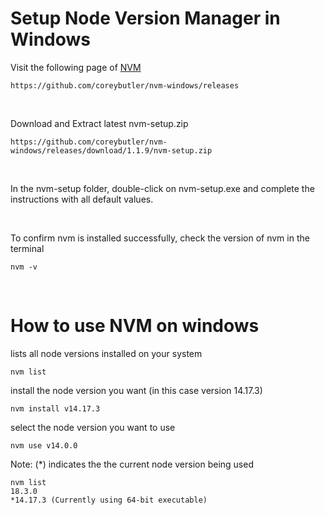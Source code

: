 # Setup Node Version Manager in Windows

Visit the following page of [NVM](https://github.com/coreybutler/nvm-windows/releases)

``` 
https://github.com/coreybutler/nvm-windows/releases
```
&nbsp;

Download and Extract latest nvm-setup.zip 
```
https://github.com/coreybutler/nvm-windows/releases/download/1.1.9/nvm-setup.zip
```
&nbsp;

In the nvm-setup folder, double-click on nvm-setup.exe and complete the instructions with all default values.

&nbsp;

To confirm nvm is installed successfully, check the version of nvm in the terminal

```
nvm -v
```
&nbsp;

# How to use NVM on windows

lists all node versions installed on your system
```
nvm list
```

install the node version you want (in this case version 14.17.3)
```
nvm install v14.17.3
```

select the node version you want to use 
```
nvm use v14.0.0
```

Note: (*) indicates the the current node version being used
```
nvm list 
18.3.0 
*14.17.3 (Currently using 64-bit executable)
```

